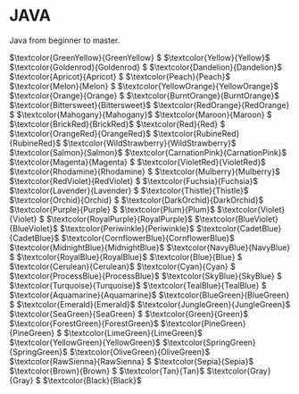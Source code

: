 # JAVA
Java from beginner to master.

$\textcolor{GreenYellow}{GreenYellow} $ $\textcolor{Yellow}{Yellow}$ $\textcolor{Goldenrod}{Goldenrod} $ $\textcolor{Dandelion}{Dandelion}$ $\textcolor{Apricot}{Apricot} $ $\textcolor{Peach}{Peach}$ $\textcolor{Melon}{Melon} $ $\textcolor{YellowOrange}{YellowOrange}$ $\textcolor{Orange}{Orange} $ $\textcolor{BurntOrange}{BurntOrange}$ $\textcolor{Bittersweet}{Bittersweet}$ $\textcolor{RedOrange}{RedOrange} $ $\textcolor{Mahogany}{Mahogany}$ $\textcolor{Maroon}{Maroon} $ $\textcolor{BrickRed}{BrickRed}$ $\textcolor{Red}{Red} $ $\textcolor{OrangeRed}{OrangeRed}$ $\textcolor{RubineRed}{RubineRed}$ $\textcolor{WildStrawberry}{WildStrawberry}$ $\textcolor{Salmon}{Salmon}$ $\textcolor{CarnationPink}{CarnationPink}$ $\textcolor{Magenta}{Magenta} $ $\textcolor{VioletRed}{VioletRed}$ $\textcolor{Rhodamine}{Rhodamine} $ $\textcolor{Mulberry}{Mulberry}$ $\textcolor{RedViolet}{RedViolet} $ $\textcolor{Fuchsia}{Fuchsia}$ $\textcolor{Lavender}{Lavender} $ $\textcolor{Thistle}{Thistle}$ $\textcolor{Orchid}{Orchid} $ $\textcolor{DarkOrchid}{DarkOrchid}$ $\textcolor{Purple}{Purple} $ $\textcolor{Plum}{Plum}$ $\textcolor{Violet}{Violet} $ $\textcolor{RoyalPurple}{RoyalPurple}$ $\textcolor{BlueViolet}{BlueViolet}$ $\textcolor{Periwinkle}{Periwinkle}$ $\textcolor{CadetBlue}{CadetBlue}$ $\textcolor{CornflowerBlue}{CornflowerBlue}$ $\textcolor{MidnightBlue}{MidnightBlue}$ $\textcolor{NavyBlue}{NavyBlue} $ $\textcolor{RoyalBlue}{RoyalBlue}$ $\textcolor{Blue}{Blue} $ $\textcolor{Cerulean}{Cerulean}$ $\textcolor{Cyan}{Cyan} $ $\textcolor{ProcessBlue}{ProcessBlue}$ $\textcolor{SkyBlue}{SkyBlue} $ $\textcolor{Turquoise}{Turquoise}$ $\textcolor{TealBlue}{TealBlue} $ $\textcolor{Aquamarine}{Aquamarine}$ $\textcolor{BlueGreen}{BlueGreen} $ $\textcolor{Emerald}{Emerald}$ $\textcolor{JungleGreen}{JungleGreen}$ $\textcolor{SeaGreen}{SeaGreen} $ $\textcolor{Green}{Green}$ $\textcolor{ForestGreen}{ForestGreen}$ $\textcolor{PineGreen}{PineGreen} $ $\textcolor{LimeGreen}{LimeGreen}$ $\textcolor{YellowGreen}{YellowGreen}$ $\textcolor{SpringGreen}{SpringGreen}$ $\textcolor{OliveGreen}{OliveGreen}$ $\textcolor{RawSienna}{RawSienna} $ $\textcolor{Sepia}{Sepia}$ $\textcolor{Brown}{Brown} $ $\textcolor{Tan}{Tan}$ $\textcolor{Gray}{Gray} $ $\textcolor{Black}{Black}$

